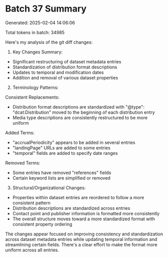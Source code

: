 # Batch 37 Summary

Generated: 2025-02-04 14:06:06

Total tokens in batch: 34985

Here's my analysis of the git diff changes:

1. Key Changes Summary:
- Significant restructuring of dataset metadata entries
- Standardization of distribution format descriptions
- Updates to temporal and modification dates
- Addition and removal of various dataset properties

2. Terminology Patterns:

Consistent Replacements:
- Distribution format descriptions are standardized with "@type": "dcat:Distribution" moved to the beginning of each distribution entry
- Media type descriptions are consistently restructured to be more uniform

Added Terms:
- "accrualPeriodicity" appears to be added in several entries
- "landingPage" URLs are added to some entries
- "temporal" fields are added to specify date ranges

Removed Terms:
- Some entries have removed "references" fields
- Certain keyword lists are simplified or removed

3. Structural/Organizational Changes:
- Properties within dataset entries are reordered to follow a more consistent pattern
- Distribution descriptions are standardized across entries
- Contact point and publisher information is formatted more consistently
- The overall structure moves toward a more standardized format with consistent property ordering

The changes appear focused on improving consistency and standardization across dataset metadata entries while updating temporal information and streamlining certain fields. There's a clear effort to make the format more uniform across all entries.